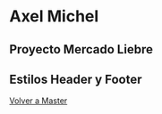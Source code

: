 <h1>Axel Michel</h1>
<h2>Proyecto Mercado Liebre</h2>
<h2><strong>Estilos Header y Footer</strong></h2>
<a href="https://github.com/axelmichel515/mercadoLiebre/tree/master">Volver a Master</a>
